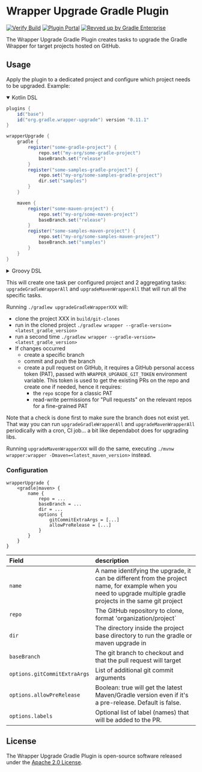 # Wrapper Upgrade Gradle Plugin

[![Verify Build](https://github.com/gradle/wrapper-upgrade-gradle-plugin/actions/workflows/build-verification.yml/badge.svg?branch=main)](https://github.com/gradle/wrapper-upgrade-gradle-plugin/actions/workflows/build-verification.yml)
[![Plugin Portal](https://img.shields.io/maven-metadata/v?metadataUrl=https://plugins.gradle.org/m2/org/gradle/wrapper-upgrade-gradle-plugin/maven-metadata.xml&label=Plugin%20Portal&color=blue)](https://plugins.gradle.org/plugin/org.gradle.wrapper-upgrade)
[![Revved up by Gradle Enterprise](https://img.shields.io/badge/Revved%20up%20by-Gradle%20Enterprise-06A0CE?logo=Gradle&labelColor=02303A)](https://ge.solutions-team.gradle.com/scans)

The Wrapper Upgrade Gradle Plugin creates tasks to upgrade the Gradle Wrapper for target projects hosted on GitHub.

## Usage
Apply the plugin to a dedicated project and configure which project needs to be upgraded. Example:

<details open>

<summary>Kotlin DSL</summary>

```build.gradle
plugins {
    id("base")
    id("org.gradle.wrapper-upgrade") version "0.11.1"
}

wrapperUpgrade {
    gradle {
        register("some-gradle-project") {
            repo.set("my-org/some-gradle-project")
            baseBranch.set("release")
        }
        register("some-samples-gradle-project") {
            repo.set("my-org/some-samples-gradle-project")
            dir.set("samples")
        }
    }

    maven {
        register("some-maven-project") {
            repo.set("my-org/some-maven-project")
            baseBranch.set("release")
        }
        register("some-samples-maven-project") {
            repo.set("my-org/some-samples-maven-project")
            baseBranch.set("samples")
        }
    }
}
```

</details>

<details>

<summary>Groovy DSL</summary>

```build.gradle
plugins {
    id 'base'
    id 'org.gradle.wrapper-upgrade' version '0.11.4'
}

wrapperUpgrade {
    gradle {
        'some-gradle-project' {
            repo = 'my-org/some-gradle-project'
            baseBranch = 'release'
        }
        'some-samples-gradle-project' {
            repo = 'my-org/some-samples-gradle-project'
            dir = 'samples'
        }
    }

    maven {
        'some-maven-project' {
            repo = 'my-org/some-maven-project'
            baseBranch = 'release'
        }
        'some-samples-maven-project' {
            repo = 'my-org/some-samples-maven-project'
            dir = 'samples'
        }
    }
}
```

</details>

This will create one task per configured project and 2 aggregating tasks: `upgradeGradleWrapperAll` and `upgradeMavenWrapperAll` that will run all the specific tasks.

Running `./gradlew upgradeGradleWrapperXXX` will:
- clone the project XXX in  `build/git-clones`
- run in the cloned project `./gradlew wrapper --gradle-version=<latest_gradle_version>`
- run a second time `./gradlew wrapper --gradle-version=<latest_gradle_version>`
- If changes occurred
  - create a specific branch
  - commit and push the branch
  - create a pull request on GitHub, it requires a GitHub personal access token (PAT), passed with `WRAPPER_UPGRADE_GIT_TOKEN` environment variable.
    This token is used to get the existing PRs on the repo and create one if needed, hence it requires:
      - the `repo` scope for a classic PAT
      - read-write permissions for "Pull requests" on the relevant repos for a fine-grained PAT

Note that a check is done first to make sure the branch does not exist yet. That way you can run `upgradeGradleWrapperAll` and `upgradeMavenWrapperAll` periodically with a cron, CI job... a bit like dependabot does for upgrading libs.

Running `upgradeMavenWrapperXXX` will do the same, executing `./mvnw wrapper:wrapper -Dmaven=<latest_maven_version>` instead.


### Configuration

```
wrapperUpgrade {
    <gradle|maven> {
        name {
            repo = ...
            baseBranch = ...
            dir = ...
            options {
                gitCommitExtraArgs = [...]
                allowPreRelease = [...]
            }
        }
    }
}
```

| Field                        | description                                                                                                                                                      |
|:-----------------------------|:-----------------------------------------------------------------------------------------------------------------------------------------------------------------|
| `name`                       | A name identifying the upgrade, it can be different from the project name, for example when you need to upgrade multiple gradle projects in the same git project |
| `repo`                       | The GitHub repository to clone, format 'organization/project`                                                                                                    |
| `dir`                        | The directory inside the project base directory to run the gradle or maven upgrade in                                                                            |
| `baseBranch`                 | The git branch to checkout and that the pull request will target                                                                                                 |
| `options.gitCommitExtraArgs` | List of additional git commit arguments                                                                                                                          |
| `options.allowPreRelease`    | Boolean: true will get the latest Maven/Gradle version even if it's a pre-release. Default is false.                                                             |
| `options.labels`             | Optional list of label (names) that will be added to the PR.                                                                                                     |

## License

The Wrapper Upgrade Gradle Plugin is open-source software released under the [Apache 2.0 License][apache-license].

[apache-license]: https://www.apache.org/licenses/LICENSE-2.0.html
